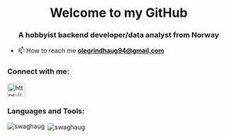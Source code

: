 <h1 align="center">Welcome to my GitHub</h1>
<h3 align="center">A hobbyist backend developer/data analyst from Norway</h3>

- 📫 How to reach me **olegrindhaug94@gmail.com**

<h3 align="left">Connect with me:</h3>
<p align="left">
<a href="https://linkedin.com/in/https://www.linkedin.com/in/ole-grindhaug-853477262/" target="blank"><img align="center" src="https://raw.githubusercontent.com/rahuldkjain/github-profile-readme-generator/master/src/images/icons/Social/linked-in-alt.svg" alt="https://www.linkedin.com/in/ole-grindhaug-853477262/" height="30" width="40" /></a>
</p>

<h3 align="left">Languages and Tools:</h3>

<p><img align="left" src="https://github-readme-stats.vercel.app/api/top-langs?username=swaghaug&show_icons=true&locale=en&layout=compact" alt="swaghaug" /></p>

<p>&nbsp;<img align="center" src="https://github-readme-stats.vercel.app/api?username=swaghaug&show_icons=true&locale=en" alt="swaghaug" /></p>
